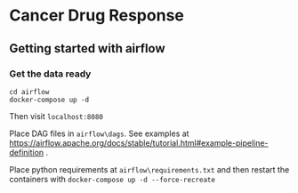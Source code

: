 # Cancer Drug Response

## Getting started with airflow
### Get the data ready
```
cd airflow
docker-compose up -d
```
Then visit `localhost:8080`

Place DAG files in `airflow\dags`. See examples at https://airflow.apache.org/docs/stable/tutorial.html#example-pipeline-definition .


Place python requirements at `airflow\requirements.txt` and then restart the containers with
`docker-compose up -d --force-recreate`
